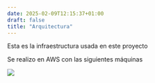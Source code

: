 ```yaml
---
date: 2025-02-09T12:15:37+01:00
draft: false
title: "Arquitectura"
---
```


Esta es la infraestructura usada en este proyecto

Se realizo en AWS con las siguientes máquinas

![](https://roman403.github.io/ProyectoAlpha-Final/infraestructura.jfif)